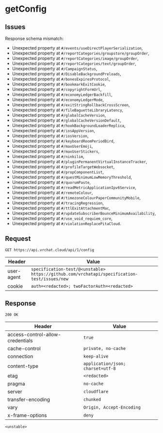 # getConfig

## Issues
Response schema mismatch:
* Unexpected property at ``#/events/useDirectPlayerSerialization``,
* Unexpected property at ``#/reportCategories/groupstore/groupOrder``,
* Unexpected property at ``#/reportCategories/image/groupOrder``,
* Unexpected property at ``#/reportCategories/text/groupOrder``,
* Unexpected property at ``#/CampaignStatus``,
* Unexpected property at ``#/DisableBackgroundPreloads``,
* Unexpected property at ``#/bonesExpiresProtocol``,
* Unexpected property at ``#/bookmarkExitCookie``,
* Unexpected property at ``#/copyrightFormUrl``,
* Unexpected property at ``#/economyLedgerBackfill``,
* Unexpected property at ``#/economyLedgerMode``,
* Unexpected property at ``#/exitStringRollbackCrossScreen``,
* Unexpected property at ``#/fileBaguetteLibraryLatency``,
* Unexpected property at ``#/globalCacheVersion``,
* Unexpected property at ``#/globalCacheVersionDefault``,
* Unexpected property at ``#/hookBackgroundLoaderReplica``,
* Unexpected property at ``#/iosAppVersion``,
* Unexpected property at ``#/iosVersion``,
* Unexpected property at ``#/keyboardRoomPeriodBird``,
* Unexpected property at ``#/maxUserEmoji``,
* Unexpected property at ``#/maxUserStickers``,
* Unexpected property at ``#/ninkilim``,
* Unexpected property at ``#/pluginPermanentVirtualInstanceTracker``,
* Unexpected property at ``#/profileTargetWebsocket``,
* Unexpected property at ``#/propComponentList``,
* Unexpected property at ``#/questMinimumLowMemoryThreshold``,
* Unexpected property at ``#/quorumPaste``,
* Unexpected property at ``#/readMetricApplicationIpv6Service``,
* Unexpected property at ``#/remoteColour``,
* Unexpected property at ``#/timezoneColourPaperCommunityMobile``,
* Unexpected property at ``#/tracingRegression``,
* Unexpected property at ``#/ttlExitAttachmentMac``,
* Unexpected property at ``#/updateSubscriberBounceMinimumAvailability``,
* Unexpected property at ``#/use_void_requiem_core``,
* Unexpected property at ``#/violationReplacePitaCloud``.
## Request
`GET https://api.vrchat.cloud/api/1/config`

| Header | Value |
| ------ | ----- |
| user-agent | `specification-test/@<unstable> https://github.com/vrchatapi/specification-test/issues/new` |
| cookie | `auth=<redacted>; twoFactorAuth=<redacted>` |


## Response
`200 OK`

| Header | Value |
| ------ | ----- |
| access-control-allow-credentials | `true` |
| cache-control | `private, no-cache` |
| connection | `keep-alive` |
| content-type | `application/json; charset=utf-8` |
| etag | `<redacted>` |
| pragma | `no-cache` |
| server | `cloudflare` |
| transfer-encoding | `chunked` |
| vary | `Origin, Accept-Encoding` |
| x-frame-options | `deny` |

```jsonc
<unstable>
```
